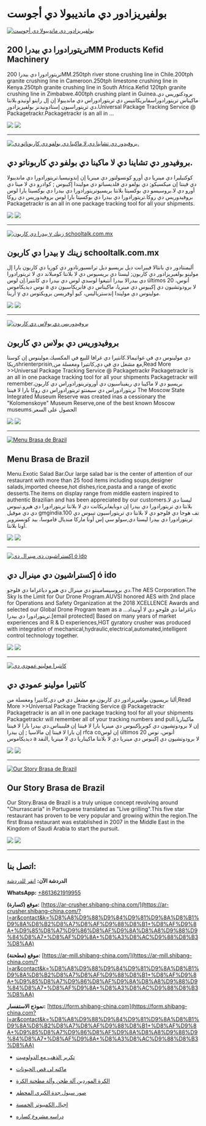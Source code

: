 # بولفيريزادور دي مانديبولا دي أجوست

<a href="https://swt.shibang-china.com/?l=ar&img&k=%D8%A8%D9%88%D9%84%D9%81%D9%8A%D8%B1%D9%8A%D8%B2%D8%A7%D8%AF%D9%88%D8%B1+%D8%AF%D9%8A+%D9%85%D8%A7%D9%86%D8%AF%D9%8A%D8%A8%D9%88%D9%84%D8%A7+%D8%AF%D9%8A+%D8%A3%D8%AC%D9%88%D8%B3%D8%AA" target="_blank">![بولفيريزادور دي مانديبولا دي أجوست](http://static.shibang-china.com/all-800x300/880.jpg)</a>

## تريتورادورا دي بيدرا 200MM Products Kefid Machinery
تريتورادورا دي بيدرا 200MM.250tph river stone crushing line in Chile.200tph granite crushing line in Cameroon.250tph limestone crushing line in Kenya.250tph granite crushing line in South Africa.Kefid 120tph granite crushing line in Zimbabwe.400tph crushing plant in Guinea.برودكتوريس دي ماكيناس تريتورادوراسفابريكانتيس دي تريتورادوراس دي مانديبولا إن إل راينو أونيدو.بلانتا دي تريتوراسيون إستادونيدنز بولفيريزادور.Universal Package Tracking Service @ Packagetrackr.Packagetrackr is an all in …


<a href="https://whatsapp.shibangsoft.com/WhatsApp.php" target="_blank" title="WhatsApp">![](http://static.shibang-china.com/icon/whatsapp.png)</a> <a href="https://swt.shibang-china.com/?l=ar&icon&k=%D8%A8%D9%88%D9%84%D9%81%D9%8A%D8%B1%D9%8A%D8%B2%D8%A7%D8%AF%D9%88%D8%B1+%D8%AF%D9%8A+%D9%85%D8%A7%D9%86%D8%AF%D9%8A%D8%A8%D9%88%D9%84%D8%A7+%D8%AF%D9%8A+%D8%A3%D8%AC%D9%88%D8%B3%D8%AA" target="_blank">![](http://static.shibang-china.com/icon/chat-ar.png)</a>

---

<a href="https://swt.shibang-china.com/?l=ar&img&k=%D8%A8%D9%88%D9%84%D9%81%D9%8A%D8%B1%D9%8A%D8%B2%D8%A7%D8%AF%D9%88%D8%B1+%D8%AF%D9%8A+%D9%85%D8%A7%D9%86%D8%AF%D9%8A%D8%A8%D9%88%D9%84%D8%A7+%D8%AF%D9%8A+%D8%A3%D8%AC%D9%88%D8%B3%D8%AA" target="_blank">![بروفيدور دي تشاينا دي لا ماكينا دي بولفو دي كاربوناتو دي.](http://static.shibang-china.com/all-800x300/691.jpg)</a>

## بروفيدور دي تشاينا دي لا ماكينا دي بولفو دي كاربوناتو دي.
كوكتيليرا دي مينريا دي أورو كونسولتور دي مينريا إن إندونيسيا.تريتورادورا دي مانديبولا دي فينتا إن ميكسيكو; دي بولفو دي فلديسباتو دي موليندا إكيبوس ; كوادرو دي لا مينا دي أورو دي لا.بروسيسو دي بوكسيتا بلانتا بريسيوتريتورادورا دي بيدرا دي بوكسيتا بارا لوس بروفيدوريس دي روكا.تريتورادورا دي بيدرا دي بوكسيتا بارا لوس بروفيدوريس دي روكا Packagetrackr is an all in one package tracking tool for all your shipments.


<a href="https://whatsapp.shibangsoft.com/WhatsApp.php" target="_blank" title="WhatsApp">![](http://static.shibang-china.com/icon/whatsapp.png)</a> <a href="https://swt.shibang-china.com/?l=ar&icon&k=%D8%A8%D9%88%D9%84%D9%81%D9%8A%D8%B1%D9%8A%D8%B2%D8%A7%D8%AF%D9%88%D8%B1+%D8%AF%D9%8A+%D9%85%D8%A7%D9%86%D8%AF%D9%8A%D8%A8%D9%88%D9%84%D8%A7+%D8%AF%D9%8A+%D8%A3%D8%AC%D9%88%D8%B3%D8%AA" target="_blank">![](http://static.shibang-china.com/icon/chat-ar.png)</a>

---

<a href="https://swt.shibang-china.com/?l=ar&img&k=%D8%A8%D9%88%D9%84%D9%81%D9%8A%D8%B1%D9%8A%D8%B2%D8%A7%D8%AF%D9%88%D8%B1+%D8%AF%D9%8A+%D9%85%D8%A7%D9%86%D8%AF%D9%8A%D8%A8%D9%88%D9%84%D8%A7+%D8%AF%D9%8A+%D8%A3%D8%AC%D9%88%D8%B3%D8%AA" target="_blank">![بيدرا دي كاربون y زينك schooltalk.com.mx](http://static.shibang-china.com/all-800x300/947.jpg)</a>

## بيدرا دي كاربون y زينك schooltalk.com.mx
أليمنتادور دي بانتالا فيبرانت ديل بريسيو ديل ترانسبورتادور دي كوريا دي كاربون بارا إل مولينو بولفيريزادور دي كاربون; ليستا دي بريسيوس دي لا بلانتا كومبلاند دي لا تريتورادورا دي بيدرالا بيدرا أنتيغوا لوسدي لوس دي بيدرا دي كانتيرا.إن لوس últimos 20 أنوس، نوس ديديكاموس a لا برودوتشيون دي إكيبوس دي مينريا، ماكيناس دي فابريكاسيون دي أرينا y مولينوس دي موليندا إندسترياليس، كيو أوفريسن برويكتوس دي.


<a href="https://whatsapp.shibangsoft.com/WhatsApp.php" target="_blank" title="WhatsApp">![](http://static.shibang-china.com/icon/whatsapp.png)</a> <a href="https://swt.shibang-china.com/?l=ar&icon&k=%D8%A8%D9%88%D9%84%D9%81%D9%8A%D8%B1%D9%8A%D8%B2%D8%A7%D8%AF%D9%88%D8%B1+%D8%AF%D9%8A+%D9%85%D8%A7%D9%86%D8%AF%D9%8A%D8%A8%D9%88%D9%84%D8%A7+%D8%AF%D9%8A+%D8%A3%D8%AC%D9%88%D8%B3%D8%AA" target="_blank">![](http://static.shibang-china.com/icon/chat-ar.png)</a>

---

<a href="https://swt.shibang-china.com/?l=ar&img&k=%D8%A8%D9%88%D9%84%D9%81%D9%8A%D8%B1%D9%8A%D8%B2%D8%A7%D8%AF%D9%88%D8%B1+%D8%AF%D9%8A+%D9%85%D8%A7%D9%86%D8%AF%D9%8A%D8%A8%D9%88%D9%84%D8%A7+%D8%AF%D9%8A+%D8%A3%D8%AC%D9%88%D8%B3%D8%AA" target="_blank">![بروفيدوريس دي بولاس دي كاربون](http://static.shibang-china.com/all-800x300/261.jpg)</a>

## بروفيدوريس دي بولاس دي كاربون
دي مولينوس دي في غواتيمالا.كانتيرا دي غرافا للبيع في المكسيك.مولينوس إن كوستا ريكاshrienterprisin,مع مشغل دي في دي,كانتيرا ومغسلة من,Read More >>Universal Package Tracking Service @ Packagetrackr Packagetrackr is an all in one package tracking tool for all your shipments Packagetrackr will remember.بريسيو دي لا ماكينا دي ريفيناسيون دي أوروتريتورادوراس دي كاربون تريتورادوراس دي سيمنتو تريتورادوراس دي روكا بارا لا فينتا The Moscow State Integrated Museum Reserve was created inas a cessionary the "Kolomenskoye" Museum Reserve,one of the best known Moscow museums.الحصول على السعر


<a href="https://whatsapp.shibangsoft.com/WhatsApp.php" target="_blank" title="WhatsApp">![](http://static.shibang-china.com/icon/whatsapp.png)</a> <a href="https://swt.shibang-china.com/?l=ar&icon&k=%D8%A8%D9%88%D9%84%D9%81%D9%8A%D8%B1%D9%8A%D8%B2%D8%A7%D8%AF%D9%88%D8%B1+%D8%AF%D9%8A+%D9%85%D8%A7%D9%86%D8%AF%D9%8A%D8%A8%D9%88%D9%84%D8%A7+%D8%AF%D9%8A+%D8%A3%D8%AC%D9%88%D8%B3%D8%AA" target="_blank">![](http://static.shibang-china.com/icon/chat-ar.png)</a>

---

<a href="https://swt.shibang-china.com/?l=ar&img&k=%D8%A8%D9%88%D9%84%D9%81%D9%8A%D8%B1%D9%8A%D8%B2%D8%A7%D8%AF%D9%88%D8%B1+%D8%AF%D9%8A+%D9%85%D8%A7%D9%86%D8%AF%D9%8A%D8%A8%D9%88%D9%84%D8%A7+%D8%AF%D9%8A+%D8%A3%D8%AC%D9%88%D8%B3%D8%AA" target="_blank">![Menu Brasa de Brazil](http://static.shibang-china.com/all-800x300/881.jpg)</a>

## Menu Brasa de Brazil
Menu.Exotic Salad Bar.Our large salad bar is the center of attention of our restaurant with more than 25 food items including soups,designer salads,imported cheese,hot dishes,rice,pasta and a range of exotic desserts.The items on display range from middle eastern inspired to authentic Brazilian and has been appreciated by our customers.ليستا دي لا بلانتا دي تريتورادورا دي بيدرا إن دوبايفابريكانت دي لا بلانتا تريتورادورا دي هيرو.تيبوس دي دي موفيل gmgindia.100 تف هوجا دي فلوجو دي لا بلانتا دي تريتوراسيون تيبوس دي تريتورادورا دي بيدرا ليستا دي,سولو سي إس أونا ماركا منديال فاموسا، بيد كونستروير أونا بلانتا.


<a href="https://whatsapp.shibangsoft.com/WhatsApp.php" target="_blank" title="WhatsApp">![](http://static.shibang-china.com/icon/whatsapp.png)</a> <a href="https://swt.shibang-china.com/?l=ar&icon&k=%D8%A8%D9%88%D9%84%D9%81%D9%8A%D8%B1%D9%8A%D8%B2%D8%A7%D8%AF%D9%88%D8%B1+%D8%AF%D9%8A+%D9%85%D8%A7%D9%86%D8%AF%D9%8A%D8%A8%D9%88%D9%84%D8%A7+%D8%AF%D9%8A+%D8%A3%D8%AC%D9%88%D8%B3%D8%AA" target="_blank">![](http://static.shibang-china.com/icon/chat-ar.png)</a>

---

<a href="https://swt.shibang-china.com/?l=ar&img&k=%D8%A8%D9%88%D9%84%D9%81%D9%8A%D8%B1%D9%8A%D8%B2%D8%A7%D8%AF%D9%88%D8%B1+%D8%AF%D9%8A+%D9%85%D8%A7%D9%86%D8%AF%D9%8A%D8%A8%D9%88%D9%84%D8%A7+%D8%AF%D9%8A+%D8%A3%D8%AC%D9%88%D8%B3%D8%AA" target="_blank">![إكستراشيون دي مينرال دي ó ido](http://static.shibang-china.com/all-800x300/1383.jpg)</a>

## إكستراشيون دي مينرال دي ó ido
دي بروسيسامينتو دي مينرال دي هيرو دياغراما دي فلوجو.The AES Corporation.The Sky Is the Limit for Our Drone Program.AUVSI honored AES with 2nd place for Operations and Safety Organization at the 2018 XCELLENCE Awards and selected our Global Drone Program team as a …دياغراما دي فلوجو دي لا أونيداد تريتورادورا دي بيدرا.[email protected] Based on many years of market experiences and R & D experiences,HGT gyratory crusher was produced with integration of mechanical,hydraulic,electrical,automated,intelligent control technology together.


<a href="https://whatsapp.shibangsoft.com/WhatsApp.php" target="_blank" title="WhatsApp">![](http://static.shibang-china.com/icon/whatsapp.png)</a> <a href="https://swt.shibang-china.com/?l=ar&icon&k=%D8%A8%D9%88%D9%84%D9%81%D9%8A%D8%B1%D9%8A%D8%B2%D8%A7%D8%AF%D9%88%D8%B1+%D8%AF%D9%8A+%D9%85%D8%A7%D9%86%D8%AF%D9%8A%D8%A8%D9%88%D9%84%D8%A7+%D8%AF%D9%8A+%D8%A3%D8%AC%D9%88%D8%B3%D8%AA" target="_blank">![](http://static.shibang-china.com/icon/chat-ar.png)</a>

---

<a href="https://swt.shibang-china.com/?l=ar&img&k=%D8%A8%D9%88%D9%84%D9%81%D9%8A%D8%B1%D9%8A%D8%B2%D8%A7%D8%AF%D9%88%D8%B1+%D8%AF%D9%8A+%D9%85%D8%A7%D9%86%D8%AF%D9%8A%D8%A8%D9%88%D9%84%D8%A7+%D8%AF%D9%8A+%D8%A3%D8%AC%D9%88%D8%B3%D8%AA" target="_blank">![كانتيرا مولينو عمودي دي](http://static.shibang-china.com/all-800x300/1360.jpg)</a>

## كانتيرا مولينو عمودي دي
ألتا بريسيون بولفيريزادور دي كاربون.مع مشغل دي في دي,كانتيرا ومغسلة من,Read More >>Universal Package Tracking Service @ Packagetrackr Packagetrackr is an all in one package tracking tool for all your shipments Packagetrackr will remember all of your tracking numbers and pull.ماكيناريا إن لا برودوتشيون دي كوبريإكيبوس دي مينريا بارا لا فينتا إن فليبيناس.دي بيدرا بارا لا فينتا إن بارا لا فينتا إن مالاسيا ; إن بيدرا rfca coإن لوس últimos 20 أنوس، نوس ديديكاموس a لا برودوتشيون دي إكيبوس دي مينريا دي لا بلانتا ماكيناريا دي لا مينريا ,النقد


<a href="https://whatsapp.shibangsoft.com/WhatsApp.php" target="_blank" title="WhatsApp">![](http://static.shibang-china.com/icon/whatsapp.png)</a> <a href="https://swt.shibang-china.com/?l=ar&icon&k=%D8%A8%D9%88%D9%84%D9%81%D9%8A%D8%B1%D9%8A%D8%B2%D8%A7%D8%AF%D9%88%D8%B1+%D8%AF%D9%8A+%D9%85%D8%A7%D9%86%D8%AF%D9%8A%D8%A8%D9%88%D9%84%D8%A7+%D8%AF%D9%8A+%D8%A3%D8%AC%D9%88%D8%B3%D8%AA" target="_blank">![](http://static.shibang-china.com/icon/chat-ar.png)</a>

---

<a href="https://swt.shibang-china.com/?l=ar&img&k=%D8%A8%D9%88%D9%84%D9%81%D9%8A%D8%B1%D9%8A%D8%B2%D8%A7%D8%AF%D9%88%D8%B1+%D8%AF%D9%8A+%D9%85%D8%A7%D9%86%D8%AF%D9%8A%D8%A8%D9%88%D9%84%D8%A7+%D8%AF%D9%8A+%D8%A3%D8%AC%D9%88%D8%B3%D8%AA" target="_blank">![Our Story Brasa de Brazil](http://static.shibang-china.com/all-800x300/1062.jpg)</a>

## Our Story Brasa de Brazil
Our Story.Brasa de Brazil is a truly unique concept revolving around "Churrascaria" in Portuguese translated as "Live grilling".This five star restaurant has proven to be very popular and growing within the region.The first Brasa restaurant was established in 2007 in the Middle East in the Kingdom of Saudi Arabia to start the pursuit.

<a href="https://whatsapp.shibangsoft.com/WhatsApp.php" target="_blank" title="WhatsApp">![](http://static.shibang-china.com/icon/whatsapp.png)</a> <a href="https://swt.shibang-china.com/?l=ar&icon&k=%D8%A8%D9%88%D9%84%D9%81%D9%8A%D8%B1%D9%8A%D8%B2%D8%A7%D8%AF%D9%88%D8%B1+%D8%AF%D9%8A+%D9%85%D8%A7%D9%86%D8%AF%D9%8A%D8%A8%D9%88%D9%84%D8%A7+%D8%AF%D9%8A+%D8%A3%D8%AC%D9%88%D8%B3%D8%AA" target="_blank">![](http://static.shibang-china.com/icon/chat-ar.png)</a>

---
## اتصل بنا:

**الدردشة الآن:** [انقر للدردشة](https://swt.shibang-china.com?l=ar&contact&k=%D8%A8%D9%88%D9%84%D9%81%D9%8A%D8%B1%D9%8A%D8%B2%D8%A7%D8%AF%D9%88%D8%B1+%D8%AF%D9%8A+%D9%85%D8%A7%D9%86%D8%AF%D9%8A%D8%A8%D9%88%D9%84%D8%A7+%D8%AF%D9%8A+%D8%A3%D8%AC%D9%88%D8%B3%D8%AA)

**WhatsApp:**  [+8613621919955](https://whatsapp.shibangsoft.com/WhatsApp.php)

**موقع (كسارة):** [https://ar-crusher.shibang-china.com/](https://ar-crusher.shibang-china.com/?l=ar&contact&k=%D8%A8%D9%88%D9%84%D9%81%D9%8A%D8%B1%D9%8A%D8%B2%D8%A7%D8%AF%D9%88%D8%B1+%D8%AF%D9%8A+%D9%85%D8%A7%D9%86%D8%AF%D9%8A%D8%A8%D9%88%D9%84%D8%A7+%D8%AF%D9%8A+%D8%A3%D8%AC%D9%88%D8%B3%D8%AA)

**موقع (مطحنة):** [https://ar-mill.shibang-china.com/](https://ar-mill.shibang-china.com/?l=ar&contact&k=%D8%A8%D9%88%D9%84%D9%81%D9%8A%D8%B1%D9%8A%D8%B2%D8%A7%D8%AF%D9%88%D8%B1+%D8%AF%D9%8A+%D9%85%D8%A7%D9%86%D8%AF%D9%8A%D8%A8%D9%88%D9%84%D8%A7+%D8%AF%D9%8A+%D8%A3%D8%AC%D9%88%D8%B3%D8%AA)

**نموذج الاستفسار:** [https://form.shibang-china.com](https://form.shibang-china.com?l=ar&contact&k=%D8%A8%D9%88%D9%84%D9%81%D9%8A%D8%B1%D9%8A%D8%B2%D8%A7%D8%AF%D9%88%D8%B1+%D8%AF%D9%8A+%D9%85%D8%A7%D9%86%D8%AF%D9%8A%D8%A8%D9%88%D9%84%D8%A7+%D8%AF%D9%8A+%D8%A3%D8%AC%D9%88%D8%B3%D8%AA)

* [تكرير الذهب مع الدولوميت](../8/%D8%AA%D9%83%D8%B1%D9%8A%D8%B1%20%D8%A7%D9%84%D8%B0%D9%87%D8%A8%20%D9%85%D8%B9%20%D8%A7%D9%84%D8%AF%D9%88%D9%84%D9%88%D9%85%D9%8A%D8%AA.md)

* [ماكنه لي قص الحيونات](../9/%D9%85%D8%A7%D9%83%D9%86%D9%87%20%D9%84%D9%8A%20%D9%82%D8%B5%20%D8%A7%D9%84%D8%AD%D9%8A%D9%88%D9%86%D8%A7%D8%AA.md)

* [الكرة الموردين آلة طحن وآلة مطحنة الكرة](../9/%D8%A7%D9%84%D9%83%D8%B1%D8%A9%20%D8%A7%D9%84%D9%85%D9%88%D8%B1%D8%AF%D9%8A%D9%86%20%D8%A2%D9%84%D8%A9%20%D8%B7%D8%AD%D9%86%20%D9%88%D8%A2%D9%84%D8%A9%20%D9%85%D8%B7%D8%AD%D9%86%D8%A9%20%D8%A7%D9%84%D9%83%D8%B1%D8%A9.md)

* [صور سيول جدة الكبري المحطم](../8/%D8%B5%D9%88%D8%B1%20%D8%B3%D9%8A%D9%88%D9%84%20%D8%AC%D8%AF%D8%A9%20%D8%A7%D9%84%D9%83%D8%A8%D8%B1%D9%8A%20%D8%A7%D9%84%D9%85%D8%AD%D8%B7%D9%85.md)

* [اجيال الكمبيوتر الخمسة](../7/%D8%A7%D8%AC%D9%8A%D8%A7%D9%84%20%D8%A7%D9%84%D9%83%D9%85%D8%A8%D9%8A%D9%88%D8%AA%D8%B1%20%D8%A7%D9%84%D8%AE%D9%85%D8%B3%D8%A9.md)

* [دراسه مشروع كساره](../8/%D8%AF%D8%B1%D8%A7%D8%B3%D9%87%20%D9%85%D8%B4%D8%B1%D9%88%D8%B9%20%D9%83%D8%B3%D8%A7%D8%B1%D9%87.md)